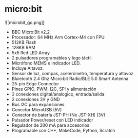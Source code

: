 # micro:bit


![[microbit_go.png]]
- BBC Micro:Bit v2.2
- Procesador: 64 MHz Arm Cortex-M4 con FPU
- 512KB Flash
- 128KB RAM
- 5x5 Red LED Array
- 2 pulsadores programables y logo táctil
- Micrófono MEMS e indicador LED.
- Incluye Altavoz.
- Sensor de luz, compas, acelerómetro, temperatura y altavoz
- Bluietooth 2.4 Ghz Micro:bit Radio/BLE 5.0 Smart Antenna
- 25-pin Edge Connector
- Pines GPIO, PWM, I2C, SPI y alimentación
- 3 conexiones digital/analogico, entrada/salida
- 2 conexiones 3V y GND
- Bus I2C para expansiones
- Conector MicroUSB (5V)
- Conector de batería JST-PH (No JST-XH) (3V)
- Pulsador Power/reset con LED indicador
- Regulador de 200 mA para accesorios
- Programable con C++, MakeCode, Python, Scratch

